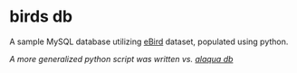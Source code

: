birds db
========

A sample MySQL database utilizing [eBird](http://www.ebird.org) dataset, populated using python.  

*A more generalized python script was written vs. [alaqua db](github.com/mxwllndrsn/alaqua)*
